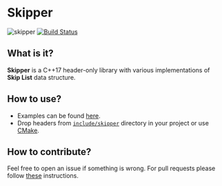 # Skipper
![skipper](https://github.com/TmLev/skipper/workflows/skipper/badge.svg)
[![Build Status](https://travis-ci.com/TmLev/skipper.svg?branch=master)](https://travis-ci.com/TmLev/skipper)

## What is it?

__Skipper__ is a C++17 header-only library with various implementations of __Skip List__ data structure.

## How to use?

* Examples can be found [here](docs/examples.md).
* Drop headers from [`include/skipper`](include/skipper) directory in your project or use [CMake](docs/cmake.md).

## How to contribute?

Feel free to open an issue if something is wrong. 
For pull requests please follow [these](docs/contributing.md) instructions.
